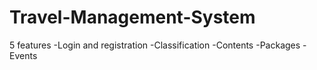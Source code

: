 # Travel-Management-System
5 features
-Login and registration
-Classification
-Contents
-Packages
-Events
